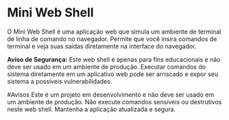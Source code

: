 # Mini Web Shell

O Mini Web Shell é uma aplicação web que simula um ambiente de terminal de linha de comando no navegador. Permite que você insira comandos de terminal e veja suas saídas diretamente na interface do navegador.

**Aviso de Segurança:** Este web shell é apenas para fins educacionais e não deve ser usado em um ambiente de produção. Executar comandos do sistema diretamente em um aplicativo web pode ser arriscado e expor seu sistema a possíveis vulnerabilidades.

#Avisos
Este é um projeto em desenvolvimento e não deve ser usado em um ambiente de produção.
Não execute comandos sensíveis ou destrutivos neste web shell.
Mantenha a aplicação atualizada e segura.
